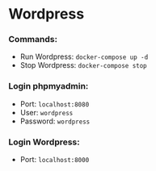 # Wordpress

### Commands:

- Run Wordpress: `docker-compose up -d`
- Stop Wordpress: `docker-compose stop`

### Login phpmyadmin:

- Port: `localhost:8080`
- User: `wordpress`
- Password: `wordpress`

### Login Wordpress:

- Port: `localhost:8000`
